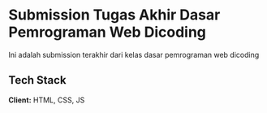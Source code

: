 # Submission Tugas Akhir Dasar Pemrograman Web Dicoding

Ini adalah submission terakhir dari kelas dasar pemrograman web dicoding

## Tech Stack

**Client:** HTML, CSS, JS
